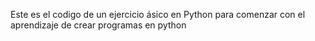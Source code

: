 Este es el codigo de un ejercicio ásico en Python para comenzar con el aprendizaje de crear programas en python
